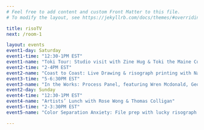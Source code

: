 ```yaml
---
# Feel free to add content and custom Front Matter to this file.
# To modify the layout, see https://jekyllrb.com/docs/themes/#overriding-theme-defaults

title: risoTV
next: /room-1

layout: events
event1-day: Saturday
event1-time: "12:30-1PM EST"
event1-name: "Toki Tour: Studio visit with Zine Hug & Toki the Maine Coon"
event2-time: "2-4PM EST"
event2-name: "Coast to Coast: Live Drawing & risograph printing with Natalie Andrewson & Zine Hug"
event3-time: "5-6:30PM EST"
event3-name: "In the Works: Process Panel, featuring Wren Mcdonald, George Wietor, Nichole Shinn, Gonzalo Guerrero"
event2-day: Sunday
event4-time: "12:30-1PM EST"
event4-name: "Artists’ Lunch with Rose Wong & Thomas Colligan"
event5-time: "2-3:30PM EST"
event5-name: "Color Separation Anxiety: File prep with lucky risograph's Amanda Chung & Chuck Kuan"

---
```





